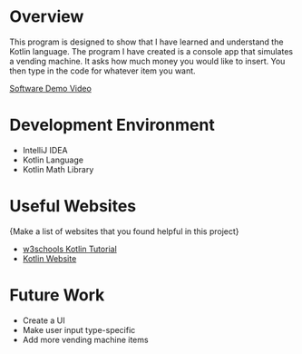 # Overview

This program is designed to show that I have learned and understand the Kotlin language. The program I have created
is a console app that simulates a vending machine. It asks how much money you would like 
to insert. You then type in the code for whatever item you want.


[Software Demo Video](http://youtube.link.goes.here)

# Development Environment
* IntelliJ IDEA
* Kotlin Language
* Kotlin Math Library

# Useful Websites

{Make a list of websites that you found helpful in this project}
* [w3schools Kotlin Tutorial](https://www.w3schools.com/kotlin/index.php)
* [Kotlin Website](https://kotlinlang.org/)

# Future Work

* Create a UI
* Make user input type-specific
* Add more vending machine items
